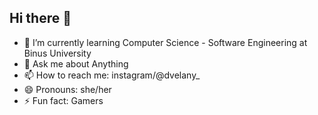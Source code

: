 ## Hi there 👋

- 🌱 I’m currently learning Computer Science - Software Engineering at Binus University
- 💬 Ask me about Anything
- 📫 How to reach me: instagram/@dvelany_
- 😄 Pronouns: she/her
- ⚡ Fun fact: Gamers
